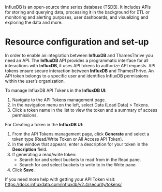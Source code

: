 InfluxDB is an open-source time series database (TSDB). It includes APIs for storing and querying data, processing it in
the background for ETL or monitoring and alerting purposes, user dashboards, and visualizing and exploring the data and
more.

# Resource configuration and set-up

In order to enable an integration between __InfluxDB__ and ThamesThrive you need an API. The __InfluxDB__ API provides a programmatic 
interface for all interactions with __InfluxDB__, it uses API tokens to authorize API requests. API tokens ensure secure 
interaction between __InfluxDB__ and ThamesThrive. An API token belongs to a specific user and identifies InfluxDB permissions 
within the user’s organization.

To manage InfluxDB API Tokens in the __InfluxDB UI__:

1. Navigate to the API Tokens management page.
2. In the navigation menu on the left, select Data (Load Data) > Tokens.
3. Click a token name in the list to view the token and a summary of access permissions.

For Creating a token in the __InfluxDB UI__:

1. From the API Tokens management page, click __Generate__ and select a token type (Read/Write Token or All Access API
   Token).
2. In the window that appears, enter a description for your token in the __Description__ field.<br>
3. If generating a read/write token:
   * Search for and select buckets to read from in the Read pane.
   * Search for and select buckets to write to in the Write pane.
4. Click __Save__.

If you need more help with getting your API Token visit: https://docs.influxdata.com/influxdb/v2.4/security/tokens/
